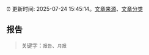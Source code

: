 :alarm_clock: 更新时间: 2025-07-24 15:45:14。[文章来源](/README.md)、[文章分类](/TAGS.md)

## 报告


> 关键字：`报告`、`月报`



